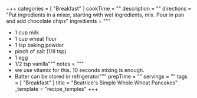+++
categories = [ "Breakfast" ]
cookTime = ""
description = ""
directions = "Put ingredients in a mixer, starting with wet ingredients, mix. Pour in pan and add chocolate chips"
ingredients = """
* 1 cup milk
* 1 cup wheat flour
* 1 tsp baking powder
* pinch of salt (1/8 tsp)
* 1 egg
* 1/2 tsp vanilla"""
notes = """
* we use vitamix for this. 10 seconds mixing is enough.
* Batter can be stored in refrigerator"""
prepTime = ""
servings = ""
tags = [ "Breakfast" ]
title = "Beatrice's Simple Whole Wheat Pancakes"
_template = "recipe_temples"
+++

